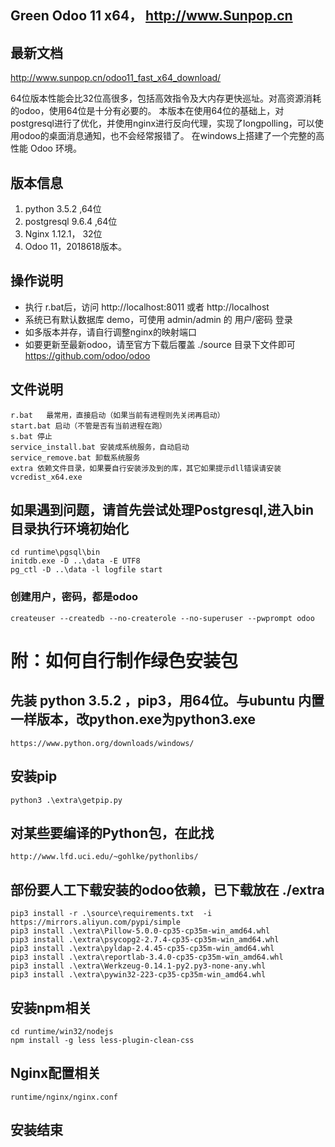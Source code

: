 Green Odoo 11 x64， http://www.Sunpop.cn
----
## 最新文档
http://www.sunpop.cn/odoo11_fast_x64_download/

64位版本性能会比32位高很多，包括高效指令及大内存更快巡址。对高资源消耗的odoo，使用64位是十分有必要的。
本版本在使用64位的基础上，对postgresql进行了优化，并使用nginx进行反向代理，实现了longpolling，可以使用odoo的桌面消息通知，也不会经常报错了。
在windows上搭建了一个完整的高性能 Odoo 环境。

## 版本信息
1. python 3.5.2 ,64位
2. postgresql 9.6.4 ,64位
3. Nginx 1.12.1， 32位
4. Odoo 11，2018618版本。

## 操作说明
- 执行 r.bat后，访问 http://localhost:8011  或者  http://localhost
- 系统已有默认数据库 demo，可使用 admin/admin 的 用户/密码 登录
- 如多版本并存，请自行调整nginx的映射端口
- 如要更新至最新odoo，请至官方下载后覆盖 ./source 目录下文件即可 https://github.com/odoo/odoo

## 文件说明
```
r.bat   最常用，直接启动（如果当前有进程则先关闭再启动）
start.bat 启动（不管是否有当前进程在跑）
s.bat 停止
service_install.bat 安装成系统服务，自动启动
service_remove.bat 卸载系统服务
extra 依赖文件目录，如果要自行安装涉及到的库，其它如果提示dll错误请安装 vcredist_x64.exe
```
## 如果遇到问题，请首先尝试处理Postgresql,进入bin目录执行环境初始化
```
cd runtime\pgsql\bin
initdb.exe -D ..\data -E UTF8
pg_ctl -D ..\data -l logfile start
```
### 创建用户，密码，都是odoo
```
createuser --createdb --no-createrole --no-superuser --pwprompt odoo
```

# 附：如何自行制作绿色安装包
## 先装 python 3.5.2 ，pip3，用64位。与ubuntu 内置一样版本，改python.exe为python3.exe
```
https://www.python.org/downloads/windows/
```
## 安装pip
```
python3 .\extra\getpip.py
```
## 对某些要编译的Python包，在此找
```
http://www.lfd.uci.edu/~gohlke/pythonlibs/
```
## 部份要人工下载安装的odoo依赖，已下载放在 ./extra
```
pip3 install -r .\source\requirements.txt  -i https://mirrors.aliyun.com/pypi/simple
pip3 install .\extra\Pillow-5.0.0-cp35-cp35m-win_amd64.whl
pip3 install .\extra\psycopg2-2.7.4-cp35-cp35m-win_amd64.whl
pip3 install .\extra\pyldap-2.4.45-cp35-cp35m-win_amd64.whl
pip3 install .\extra\reportlab-3.4.0-cp35-cp35m-win_amd64.whl
pip3 install .\extra\Werkzeug-0.14.1-py2.py3-none-any.whl
pip3 install .\extra\pywin32-223-cp35-cp35m-win_amd64.whl
```
## 安装npm相关
```
cd runtime/win32/nodejs
npm install -g less less-plugin-clean-css
```
## Nginx配置相关
```
runtime/nginx/nginx.conf
```
## 安装结束